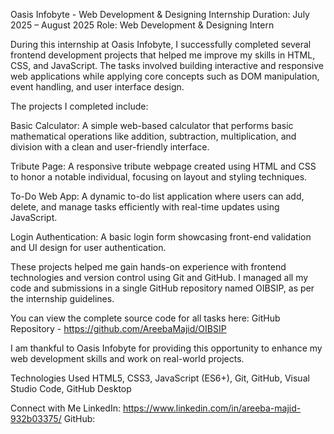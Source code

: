 Oasis Infobyte - Web Development & Designing Internship
Duration: July 2025 – August 2025
Role: Web Development & Designing Intern

During this internship at Oasis Infobyte, I successfully completed several frontend development projects that helped me improve my skills in HTML, CSS, and JavaScript. The tasks involved building interactive and responsive web applications while applying core concepts such as DOM manipulation, event handling, and user interface design.

The projects I completed include:

Basic Calculator: A simple web-based calculator that performs basic mathematical operations like addition, subtraction, multiplication, and division with a clean and user-friendly interface.

Tribute Page: A responsive tribute webpage created using HTML and CSS to honor a notable individual, focusing on layout and styling techniques.

To-Do Web App: A dynamic to-do list application where users can add, delete, and manage tasks efficiently with real-time updates using JavaScript.

Login Authentication: A basic login form showcasing front-end validation and UI design for user authentication.

These projects helped me gain hands-on experience with frontend technologies and version control using Git and GitHub. I managed all my code and submissions in a single GitHub repository named OIBSIP, as per the internship guidelines.

You can view the complete source code for all tasks here:
GitHub Repository - https://github.com/AreebaMajid/OIBSIP

I am thankful to Oasis Infobyte for providing this opportunity to enhance my web development skills and work on real-world projects.

Technologies Used
HTML5, CSS3, JavaScript (ES6+), Git, GitHub, Visual Studio Code, GitHub Desktop

Connect with Me
LinkedIn: https://www.linkedin.com/in/areeba-majid-932b03375/
GitHub: 

